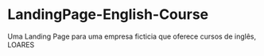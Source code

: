 # LandingPage-English-Course
Uma Landing Page para uma empresa ficticia que oferece cursos de inglês, LOARES
